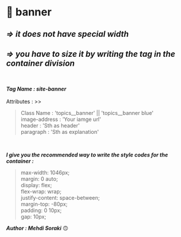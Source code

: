 # 🎋 banner 

## ***=> it does not have special width <br />***

<!-- <br /> -->

## ***=> you have to size it by writing the tag in the container division <br />***

<br />

<!-- <site-banner class="topics__banner" image-address="IMG/Header/Vector.png" header="Peace of Mind" paragraph="the quick fox jumps over the lazy dog"></site-banner> -->

***Tag Name : site-banner*** <br /><br />
Attributes : >> <br />
>Class Name : 'topics__banner' || 'topics__banner blue' <br />
image-address : 'Your iamge url' <br />
header : 'Sth as header' <br />
paragraph : 'Sth as explanation' <br />


<br />

***I give you the recommended way to write the style codes for the container :***

>max-width: 1046px; <br>
margin: 0 auto; <br>
display: flex;<br>
flex-wrap: wrap;<br>
justify-content: space-between;<br>
margin-top: -80px;<br>
padding: 0 10px;<br>
gap: 10px;<br>

***Author : Mehdi Soraki*** 🙃